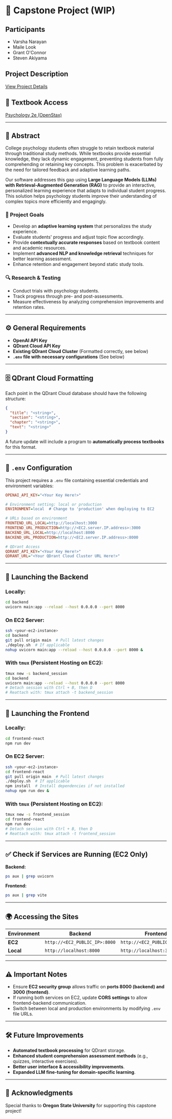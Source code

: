 # 🚀 Capstone Project (WIP)

## Participants
- Varsha Narayan
- Maile Look
- Grant O'Connor
- Steven Akiyama

## Project Description
[View Project Details](https://eecs.engineering.oregonstate.edu/capstone/submission/pages/viewSingleProject.php?id=Qb8Mgf4wM8AXlkcX)

## 📖 Textbook Access
[Psychology 2e (OpenStax)](https://assets.openstax.org/oscms-prodcms/media/documents/Psychology2e_WEB.pdf)

---

## 📝 Abstract
College psychology students often struggle to retain textbook material through traditional study methods. While textbooks provide essential knowledge, they lack dynamic engagement, preventing students from fully comprehending or retaining key concepts. This problem is exacerbated by the need for tailored feedback and adaptive learning paths.

Our software addresses this gap using **Large Language Models (LLMs) with Retrieval-Augmented Generation (RAG)** to provide an interactive, personalized learning experience that adapts to individual student progress. This solution helps psychology students improve their understanding of complex topics more efficiently and engagingly.

### 🌟 Project Goals
- Develop an **adaptive learning system** that personalizes the study experience.
- Evaluate students' progress and adjust topic flow accordingly.
- Provide **contextually accurate responses** based on textbook content and academic resources.
- Implement **advanced NLP and knowledge retrieval** techniques for better learning assessment.
- Enhance retention and engagement beyond static study tools.

### 🔍 Research & Testing
- Conduct trials with psychology students.
- Track progress through pre- and post-assessments.
- Measure effectiveness by analyzing comprehension improvements and retention rates.

---

## ⚙️ General Requirements
- **OpenAI API Key**
- **QDrant Cloud API Key**
- **Existing QDrant Cloud Cluster** (Formatted correctly, see below)
- **`.env` file with necessary configurations** (See below)

---

## 🗄️ QDrant Cloud Formatting
Each point in the QDrant Cloud database should have the following structure:
```json
{
  "title": "<string>",
  "section": "<string>",
  "chapter": "<string>",
  "text": "<string>"
}
```
A future update will include a program to **automatically process textbooks** for this format.

---

## 🔑 `.env` Configuration
This project requires a `.env` file containing essential credentials and environment variables:
```ini
OPENAI_API_KEY="<Your Key Here!>"

# Environment setting: local or production
ENVIRONMENT=local  # Change to 'production' when deploying to EC2

# URLs based on environment
FRONTEND_URL_LOCAL=http://localhost:3000
FRONTEND_URL_PRODUCTION=http://<EC2.server.IP.address>:3000
BACKEND_URL_LOCAL=http://localhost:8000
BACKEND_URL_PRODUCTION=http://<EC2.server.IP.address>:8000

# QDrant Access
QDRANT_API_KEY="<Your Key Here!>"
QDRANT_URL="<Your QDrant Cloud Cluster URL Here!>"
```

---

## 🚀 Launching the Backend
### Locally:
```sh
cd backend
uvicorn main:app --reload --host 0.0.0.0 --port 8000
```

### On EC2 Server:
```sh
ssh <your-ec2-instance>
cd backend
git pull origin main  # Pull latest changes
./deploy.sh  # If applicable
nohup uvicorn main:app --reload --host 0.0.0.0 --port 8000 &
```

### With `tmux` (Persistent Hosting on EC2):
```sh
tmux new -s backend_session
cd backend
uvicorn main:app --reload --host 0.0.0.0 --port 8000
# Detach session with Ctrl + B, then D
# Reattach with: tmux attach -t backend_session
```

---

## 🎨 Launching the Frontend
### Locally:
```sh
cd frontend-react
npm run dev
```

### On EC2 Server:
```sh
ssh <your-ec2-instance>
cd frontend-react
git pull origin main  # Pull latest changes
./deploy.sh  # If applicable
npm install  # Install dependencies if not installed
nohup npm run dev &
```

### With `tmux` (Persistent Hosting on EC2):
```sh
tmux new -s frontend_session
cd frontend-react
npm run dev
# Detach session with Ctrl + B, then D
# Reattach with: tmux attach -t frontend_session
```

---

## ✅ Check if Services are Running (EC2 Only)
**Backend:**
```sh
ps aux | grep uvicorn
```

**Frontend:**
```sh
ps aux | grep vite
```

---

## 🌍 Accessing the Sites
| Environment | Backend | Frontend |
|------------|---------|----------|
| **EC2** | `http://<EC2_PUBLIC_IP>:8000` | `http://<EC2_PUBLIC_IP>:3000` |
| **Local** | `http://localhost:8000` | `http://localhost:3000` |

---

## ⚠️ Important Notes
- Ensure **EC2 security group** allows traffic on **ports 8000 (backend) and 3000 (frontend)**.
- If running both services on EC2, update **CORS settings** to allow frontend-backend communication.
- Switch between local and production environments by modifying `.env` file URLs.

---

## 🛠️ Future Improvements
- **Automated textbook processing** for QDrant storage.
- **Enhanced student comprehension assessment methods** (e.g., quizzes, interactive exercises).
- **Better user interface & accessibility improvements**.
- **Expanded LLM fine-tuning for domain-specific learning**.

---

## 📌 Acknowledgments
Special thanks to **Oregon State University** for supporting this capstone project!

